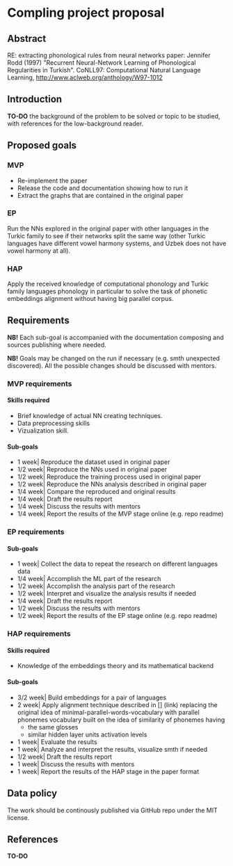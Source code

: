 # Compling project proposal

## Abstract
RE: extracting phonological rules from neural networks paper: Jennifer Rodd (1997) "Recurrent Neural-Network Learning of Phonological Regularities in Turkish". CoNLL97: Computational Natural Language Learning, http://www.aclweb.org/anthology/W97-1012

## Introduction
**TO-DO** the background of the problem to be solved or topic to be studied, with references for the low-background reader.

## Proposed goals

### MVP
* Re-implement the paper
* Release the code and documentation showing how to run it
* Extract the graphs that are contained in the original paper

### EP
Run the NNs explored in the original paper with other languages in the Turkic family to see if their networks split the same way (other Turkic languages have different vowel harmony systems, and Uzbek does not have vowel harmony at all). 

### HAP
Apply the received knowledge of computational phonology and Turkic family languages phonology in particular to solve the task of phonetic embeddings alignment without having big parallel corpus.

## Requirements

**NB!** Each sub-goal is accompanied with the documentation composing and sources publishing where needed.

**NB!** Goals may be changed on the run if necessary (e.g. smth unexpected discovered). All the possible changes should be discussed with mentors.

### MVP requirements
#### Skills required
* Brief knowledge of actual NN creating techniques.
* Data preprocessing skills
* Vizualization skill.

#### Sub-goals
* 1 week| Reproduce the dataset used in original paper
* 1/2 week| Reproduce the NNs used in original paper
* 1/2 week| Reproduce the training process used in original paper
* 1/2 week| Reproduce the NNs analysis described in original paper
* 1/4 week| Compare the reproduced and original results
* 1/4 week| Draft the results report
* 1/4 week| Discuss the results with mentors
* 1/4 week| Report the results of the MVP stage online (e.g. repo readme)

### EP requirements

#### Sub-goals
* 1 week| Collect the data to repeat the research on different languages data
* 1/4 week| Accomplish the ML part of the research
* 1/2 week| Accomplish the analysis part of the research
* 1/2 week| Interpret and visualize the analysis results if needed
* 1/4 week| Draft the results report
* 1/2 week| Discuss the results with mentors
* 1/2 week| Report the results of the EP stage online (e.g. repo readme)

### HAP requirements
#### Skills required
* Knowledge of the embeddings theory and its mathematical backend


#### Sub-goals
* 3/2 week| Build embeddings for a pair of languages
* 2 week| Apply alignment technique described in [] (link) replacing the original idea of minimal-parallel-words-vocabulary with parallel phonemes vocabulary built on the idea of similarity of phonemes having 
    * the same glosses
    * similar hidden layer units activation levels
* 1 week| Evaluate the results
* 1 week| Analyze and interpret the results, visualize smth if needed
* 1/2 week| Draft the results report
* 1 week| Discuss the results with mentors
* 1 week| Report the results of the HAP stage in the paper format

## Data policy
The work should be continously published via GitHub repo under the MIT license.

## References
**TO-DO**
